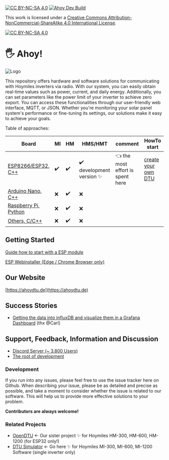 [![CC BY-NC-SA 4.0][cc-by-nc-sa-shield]][cc-by-nc-sa] [![Ahoy Dev Build][dev-action-badge]][dev-action-link]

This work is licensed under a
[Creative Commons Attribution-NonCommercial-ShareAlike 4.0 International License][cc-by-nc-sa].

[![CC BY-NC-SA 4.0][cc-by-nc-sa-image]][cc-by-nc-sa]

[cc-by-nc-sa]: https://creativecommons.org/licenses/by-nc-sa/4.0/deed.de
[cc-by-nc-sa-image]: https://licensebuttons.net/l/by-nc-sa/4.0/88x31.png
[cc-by-nc-sa-shield]: https://img.shields.io/badge/License-CC%20BY--NC--SA%204.0-lightgrey.svg

[dev-action-badge]: https://github.com/lumapu/ahoy/actions/workflows/compile_development.yml/badge.svg
[dev-action-link]: https://github.com/lumapu/ahoy/actions/workflows/compile_development.yml


# 🖐 Ahoy!
![Logo](https://github.com/grindylow/ahoy/blob/main/doc/logo1_small.png?raw=true)

This repository offers hardware and software solutions for communicating with Hoymiles inverters via radio. With our system, you can easily obtain real-time values such as power, current, and daily energy. Additionally, you can set parameters like the power limit of your inverter to achieve zero export. You can access these functionalities through our user-friendly web interface, MQTT, or JSON. Whether you're monitoring your solar panel system's performance or fine-tuning its settings, our solutions make it easy to achieve your goals.

Table of approaches:

| Board  | MI | HM | HMS/HMT | comment | HowTo start |
| ------ | -- | -- | ------- | ------- | ---------- |
| [ESP8266/ESP32, C++](Getting_Started.md) | ✔️ | ✔️ | ✔️ development version ✨ |  👈 the most effort is spent here | [create your own DTU](https://ahoydtu.de/getting_started/) |
| [Arduino Nano, C++](tools/nano/NRF24_SendRcv/) | ❌ | ✔️ | ❌ | |
| [Raspberry Pi, Python](tools/rpi/) | ❌ | ✔️ | ❌ | |
| [Others, C/C++](tools/nano/NRF24_SendRcv/) | ❌ | ✔️ | ❌ |  |

## Getting Started
[Guide how to start with a ESP module](Getting_Started.md)

[ESP Webinstaller (Edge / Chrome Browser only)](https://ahoydtu.de/web_install)

## Our Website
[https://ahoydtu.de](https://ahoydtu.de)

## Success Stories
- [Getting the data into influxDB and visualize them in a Grafana Dashboard](https://grafana.com/grafana/dashboards/16850-pv-power-ahoy/) (thx @Carl)

## Support, Feedback, Information and Discussion
- [Discord Server (~ 3.800 Users)](https://discord.gg/WzhxEY62mB)
- [The root of development](https://www.mikrocontroller.net/topic/525778)

### Development
If you run into any issues, please feel free to use the issue tracker here on Github. When describing your issue, please be as detailed and precise as possible, and take a moment to consider whether the issue is related to our software. This will help us to provide more effective solutions to your problem.

**Contributors are always welcome!**

### Related Projects
- [OpenDTU](https://github.com/tbnobody/OpenDTU)
  <- Our sister project ✨ for Hoymiles HM-300, HM-600, HM-1200 (for ESP32 only!)
- [DTU Simulator](https://github.com/Ziyatoe/DTUsimMI1x00-Hoymiles) 
  <- Go here ✨ for Hoymiles MI-300, MI-600, MI-1200 Software (single inverter only)
